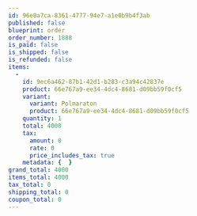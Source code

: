 ```yaml
---
id: 96e0a7ca-8361-4777-94e7-a1e0b9b4f3ab
published: false
blueprint: order
order_number: 1888
is_paid: false
is_shipped: false
is_refunded: false
items:
  -
    id: 9ec6a462-87b1-42d1-b283-c3a94c42837e
    product: 66e767a9-ee34-4dc4-8681-d09bb59f0cf5
    variant:
      variant: Polmaraton
      product: 66e767a9-ee34-4dc4-8681-d09bb59f0cf5
    quantity: 1
    total: 4000
    tax:
      amount: 0
      rate: 0
      price_includes_tax: true
    metadata: {  }
grand_total: 4000
items_total: 4000
tax_total: 0
shipping_total: 0
coupon_total: 0
---
```

